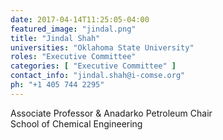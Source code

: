 ```yaml
---
date: 2017-04-14T11:25:05-04:00
featured_image: "jindal.png"
title: "Jindal Shah"
universities: "Oklahoma State University"
roles: "Executive Committee"
categories: [ "Executive Committee" ]
contact_info: "jindal.shah@i-comse.org"
ph: "+1 405 744 2295"
---
```


Associate Professor &amp; Anadarko Petroleum Chair\
School of Chemical Engineering




